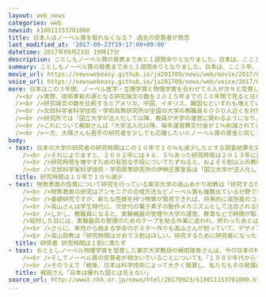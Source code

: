 ```yaml
---
layout: web_news
categories: web
newsid: k10011153701000
title: 日本人はノーベル賞を取れなくなる？ 過去の受賞者が懸念
last_modified_at: '2017-09-23T19:17:00+09:00'
datetime: 2017年09月23日 19時17分
description: ことしもノーベル賞の発表まであと１週間余りとなりました。日本は、ここ３年、連続して受賞者を出し、初の４年連続のノーベル賞受賞となるのか注目されていますが、その一方で、過去の受賞者からは、このままでは日本の研究者がノーベル賞を取れなくなる時代が来ると強い懸念の声が相次いであがっています。
summary: ことしもノーベル賞の発表まであと１週間余りとなりました。日本は、ここ３年、連続して受賞者を出し、初の４年連続のノーベル賞受賞となるのか注目されていますが、その一方で、過去の受賞者からは、このままでは日本の研究者がノーベル賞を取れなくなる時代が来ると強い懸念の声が相次いであがっています。
movie_url: https://newswebeasy.github.io/ja201709/news/web/movie/2017/09/23/k10011153701000.mp4
voice_url: https://newswebeasy.github.io/ja201709/news/web/voice/2017/09/23/k10011153701000.mp3
more: 日本はこの３年間、ノーベル医学・生理学賞と物理学賞を合わせて６人が次々と受賞し、日本の科学研究のレベルの高さを世界にアピールしてきました。<br />ところが、去年、ノーベル医学・生理学賞を受賞した大隅良典さんは「日本の大学の状況は危機的でこのままいくと１０年後、２０年後にはノーベル賞受賞者が出なくなると思う」と強い危機感を訴えています。<br
  /><br />実際、技術革新の源となる研究論文の数を２０１５年までの１０年間で見ると日本は低迷が続いています。<br /><br />ことし３月、世界的な科学雑誌「ネイチャー」は、日本の科学研究が失速し、このままではエリートの座を追われかねないと指摘しました。<br
  /><br />研究論文の数を比較するとアメリカ、中国、イギリス、韓国などいずれも増えているのに日本だけが伸び悩んでいるのです。<br /><br />おととしノーベル物理学賞を受賞した梶田隆章さんは「２０００年以降、世界の国々で科学技術の重要性が強く認識され多くの国で科学技術予算を増やした」と指摘したうえで、日本の大学などの研究現場では、論文の数を左右する研究者の数、研究時間、予算の３つの要素がいずれも減っていて、特に研究時間の減少が顕著だといいます。<br
  /><br />文部科学省科学技術・学術政策研究所が全国の大学の教職員６０００人近くを対象にした調査でも、２００２年の時点で職務時間の４６．５％あった研究にかける時間は、２０１３年には３５％と１０％以上低下していました。<br
  /><br />研究所では「国立大学が法人化して以降、教員が大学の運営に関わるようになり、やるべき業務が増している。一方で専門性の高い実験の補助や書類の作成などを行う研究支援者の数が、海外と比べて少ないことも問題になっている」と話しています。<br
  /><br />これについて梶田さんは「大学法人化以降、毎年運営費交付金が１％削減されていて大学は、基礎体力をここ１０年奪われてきた。まずはその基礎体力を回復させる方向にかじを切り、次世代を担う若い人が育つ環境を作っていく必要がある」と指摘します。<br
  /><br />一方、大隅さんも若手の研究者を少しでも応援したいとノーベル賞の賞金と同じ１億円を拠出して研究費を支援する財団を設立しました。大隅さんは「ことしも来年もノーベル賞の候補にあがる人は間違いなくいるし、日本人がもらってくれればうれしいが、日本はこのまま行けばいいんだという風潮になると困る。このままでは中国に若者が流れる事態がうまれる可能性すらある」と訴えていました。
body:
- text: 日本の大学の研究者の研究時間はこの１０年で１０％も減少したとする調査結果を文部科学省科学技術・学術政策研究所がまとめています。<br /><br />文部科学省科学技術・学術政策研究所は２００２年からおよそ５年ごとに大学の教職員の職務時間のうち、研究や教育にかける時間がどの程度占めているのか調査を行っています。<br
    /><br />それによりますと、２００２年には４６．５％あった研究時間は２０１３年には３５％と、１０年ほどで１０％余り落ち込んだことがわかりました。<br
    /><br />研究時間を増やすための有効な手段についてたずねると、およそ６割以上の教職員が「大学運営業務・学内事務手続きの効率化」を挙げ、研究以外の業務の負担軽減を求めていることがわかったということです。<br
    /><br />文部科学省科学技術・学術政策研究所の伊神正貫室長は「国立大学が法人化して以降、教員が大学の運営に関わるようになり、やるべき業務が増している。一方で、専門性の高い実験の補助や書類の作成などを行う研究支援者の数が海外と比べて少ないことも問題となっている」と話しています。
  title: 研究時間は１０年で１０％減少
- text: 物質表面の性質について研究を行っている東京大学の高山あかり助教は「研究するために研究者になったが研究時間に割ける時間がほとんどないのが現状だ」と訴えています。<br
    /><br />物質表面の研究はアンモニアの合成方法などノーベル賞も複数出ている分野で東京大学の高山あかり助教は、半導体の上に金属の薄膜をはり、電気的性質などがどのように変化するか調べています。<br
    /><br />基礎研究ですが、新たな性質を持つ物質が発見できれば、将来的に高性能のコンピューターなどさまざまな最新の電子部品の開発につながる可能性があるということです。<br
    /><br />高山さんは学生時代に、次世代の電子素子の動作メカニズムとして注目される性質を発見し、所属する大学の総長優秀学生賞や日本学術振興会の育志賞など数々の賞を受賞し、２８歳という若さで東京大学の助教というポストに就きました。<br
    /><br />しかし、教職員になると、実験機器の管理や大学の運営、教育などで時間が取られ、現在、自身の研究時間は１割にも満たないと話しています。<br /><br
    />取材した日には、実験器具の管理のためのテープを貼る作業に追われ、終わったあとは学会で発表する学生の資料の助言などの指導、それに、学生の実験のための実験機具の調整や資料のコピーなどの作業に追われていました。<br
    /><br />さらに、来月から始まる学会のポスター作りも高山さんが担っていて、デザインの検討などゼロから作り上げないといけません。<br /><br />研究時間が削られることから、今回は、ポスターの制作を広告代理店に注文しましたが、頻繁にやり取りが必要なため多くの時間の捻出にはつながらなかったということです。<br
    /><br />高山助教は「研究時間はせめて３割はほしい。研究するために研究者になったが研究時間に割ける時間がほとんどないのが現状だ」と話しています。
  title: 研究者 研究時間は１割に満たず
- text: おととしノーベル物理学賞を受賞した東京大学教授の梶田隆章さんは、今の日本の科学研究の現状について「２０００年以降、世界の国々で科学技術の重要性が強く認識され、多くの国で科学技術予算を増やした」と指摘したうえで、「残念ながら日本が科学技術で優れた国であるとはもはや言えないと思う」といいます。<br
    /><br />そしてノーベル賞の受賞者が相次いでいることについても「１９８０年代から９０年代の仕事を、今、評価してもらっている。２０００年以降研究環境が急激に日本で悪化しているので、ノーベル賞がいままでのように出るかというと、怪しいといわざるをえない」と話しました。<br
    /><br />そのうえで「戦後、日本は科学技術によって大きく発展し、私たちもその発展によってある程度の暮らしができている。今後、それが難しくなると日本がどういう国になってしまうんだろうと非常に心配だ。あまり遅くならないうちに手を打たないといけない重要な課題だ」と訴えました。
  title: 梶田さん「日本は優れた国とは言えない」
source_url: http://www3.nhk.or.jp/news/html/20170923/k10011153701000.html
...
```

